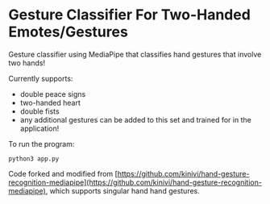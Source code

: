 # Gesture Classifier For Two-Handed Emotes/Gestures

Gesture classifier using MediaPipe that classifies hand gestures that involve two hands! 

Currently supports:
* double peace signs
* two-handed heart
* double fists
* any additional gestures can be added to this set and trained for in the application!

To run the program:
```
python3 app.py
```

Code forked and modified from [https://github.com/kinivi/hand-gesture-recognition-mediapipe](https://github.com/kinivi/hand-gesture-recognition-mediapipe), which supports singular hand hand gestures.
